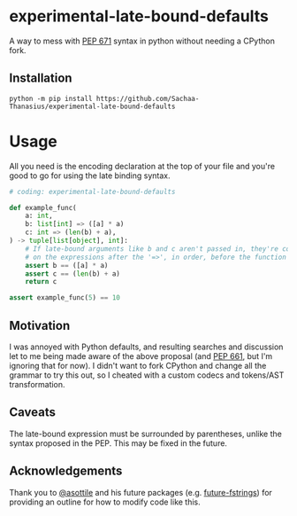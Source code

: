 # experimental-late-bound-defaults
A way to mess with [PEP 671](https://peps.python.org/pep-0671/) syntax in python without needing a CPython fork.

## Installation
```shell
python -m pip install https://github.com/Sachaa-Thanasius/experimental-late-bound-defaults
```

# Usage
All you need is the encoding declaration at the top of your file and you're good to go for using the late binding syntax.

```python
# coding: experimental-late-bound-defaults

def example_func(
    a: int,
    b: list[int] => ([a] * a)
    c: int => (len(b) + a),
) -> tuple[list[object], int]:
    # If late-bound arguments like b and c aren't passed in, they're computed based
    # on the expressions after the '=>', in order, before the function body executes.
    assert b == ([a] * a)
    assert c == (len(b) + a)
    return c

assert example_func(5) == 10
```

## Motivation
I was annoyed with Python defaults, and resulting searches and discussion let to me being made aware of the above proposal (and [PEP 661](https://peps.python.org/pep-0671/), but I'm ignoring that for now).
I didn't want to fork CPython and change all the grammar to try this out, so I cheated with a custom codecs and tokens/AST transformation.

## Caveats
The late-bound expression must be surrounded by parentheses, unlike the syntax proposed in the PEP. This may be fixed in the future.

## Acknowledgements
Thank you to [@asottile](https://github.com/asottile) and his future packages (e.g. [future-fstrings](https://github.com/asottile-archive/future-fstrings)) for providing an outline for how to modify code like this.
